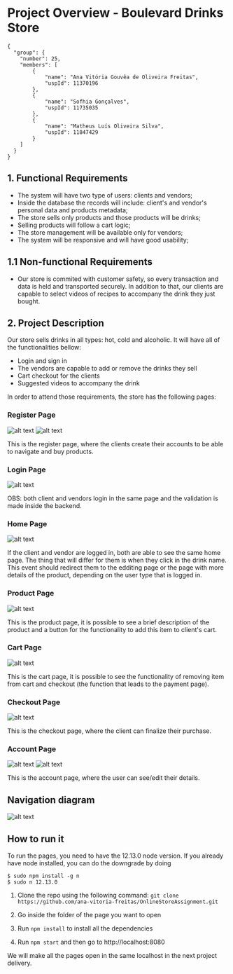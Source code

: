 # Project Overview - Boulevard Drinks Store
```
{
  "group": {
    "number": 25,
    "members": [
        {
            "name": "Ana Vitória Gouvêa de Oliveira Freitas",
            "uspId": 11370196
        },
        {
            "name": "Sofhia Gonçalves",
            "uspId": 11735035 
        },
        {
            "name": "Matheus Luís Oliveira Silva",
            "uspId": 11847429
        }
    ]
  }
}
```

## 1. Functional Requirements
-  The system will have two type of users: clients and vendors;
-  Inside the database the records will include: client's and vendor's personal data and products metadata;
-  The store sells only products and those products will be drinks;
-  Selling products will follow a cart logic;
-  The store management will be available only for vendors;
-  The system will be responsive and will have good usability;

## 1.1 Non-functional Requirements
- Our store is commited with customer safety, so every transaction and data is held and transported securely. In addition to that, our clients are capable to select videos of recipes to accompany the drink they just bought.

## 2. Project Description
Our store sells drinks in all types: hot, cold and alcoholic. It will have all of the functionalities bellow:

- Login and sign in
- The vendors are capable to add or remove the drinks they sell
- Cart checkout for the clients
- Suggested videos to accompany the drink

In order to attend those requirements, the store has the following pages:

### Register Page

![alt text](register_page_1.png)
![alt text](register_page_2.png)

This is the register page, where the clients create their accounts to be able to navigate and buy products.


### Login Page

![alt text](login_page.png)

OBS: both client and vendors login in the same page and the validation is made inside the backend.

### Home Page

![alt text](home_page.png)

If the client and vendor are logged in, both are able to see the same home page. The thing that will differ for them is when they click in the drink name. This event should redirect them to the edditing page or the page with more details of the product, depending on the user type that is logged in.

### Product Page

![alt text](product_page.png)

This is the product page, it is possible to see a brief description of the product and a button for the functionality to add this item to client's cart.

### Cart Page

![alt text](cart_page.jpeg)

This is the cart page, it is possible to see the functionality of removing item from cart and checkout (the function that leads to the payment page).

### Checkout Page

![alt text](checkout_page.png)

This is the checkout page, where the client can finalize their purchase.

### Account Page

![alt text](account_page.png)
![alt text](account_page_2.png)

This is the account page, where the user can see/edit their details.

## Navigation diagram

![alt text](diagram.png)

## How to run it

To run the pages, you need to have the 12.13.0 node version. If you already have node installed, you can do the downgrade by doing

```
$ sudo npm install -g n
$ sudo n 12.13.0
```

1. Clone the repo using the following command: `git clone https://github.com/ana-vitoria-freitas/OnlineStoreAssignment.git`

2. Go inside the folder of the page you want to open

3. Run `npm install` to install all the dependencies

4. Run `npm start` and then go to http://localhost:8080

We will make all the pages open in the same localhost in the next project delivery.